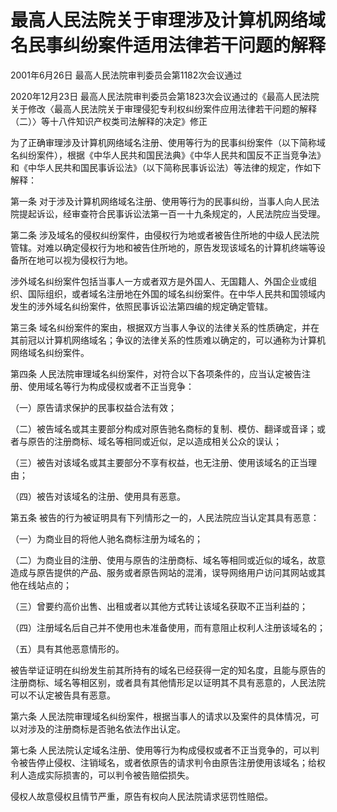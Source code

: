 # 最高人民法院关于审理涉及计算机网络域名民事纠纷案件适用法律若干问题的解释

2001年6月26日 最高人民法院审判委员会第1182次会议通过

2020年12月23日 最高人民法院审判委员会第1823次会议通过的《最高人民法院关于修改〈最高人民法院关于审理侵犯专利权纠纷案件应用法律若干问题的解释（二）〉等十八件知识产权类司法解释的决定》修正

<!-- INFO END -->

为了正确审理涉及计算机网络域名注册、使用等行为的民事纠纷案件（以下简称域名纠纷案件），根据《中华人民共和国民法典》《中华人民共和国反不正当竞争法》和《中华人民共和国民事诉讼法》（以下简称民事诉讼法）等法律的规定，作如下解释：

第一条 对于涉及计算机网络域名注册、使用等行为的民事纠纷，当事人向人民法院提起诉讼，经审查符合民事诉讼法第一百一十九条规定的，人民法院应当受理。

第二条 涉及域名的侵权纠纷案件，由侵权行为地或者被告住所地的中级人民法院管辖。对难以确定侵权行为地和被告住所地的，原告发现该域名的计算机终端等设备所在地可以视为侵权行为地。

涉外域名纠纷案件包括当事人一方或者双方是外国人、无国籍人、外国企业或组织、国际组织，或者域名注册地在外国的域名纠纷案件。在中华人民共和国领域内发生的涉外域名纠纷案件，依照民事诉讼法第四编的规定确定管辖。

第三条 域名纠纷案件的案由，根据双方当事人争议的法律关系的性质确定，并在其前冠以计算机网络域名；争议的法律关系的性质难以确定的，可以通称为计算机网络域名纠纷案件。

第四条 人民法院审理域名纠纷案件，对符合以下各项条件的，应当认定被告注册、使用域名等行为构成侵权或者不正当竞争：

（一）原告请求保护的民事权益合法有效；

（二）被告域名或其主要部分构成对原告驰名商标的复制、模仿、翻译或音译；或者与原告的注册商标、域名等相同或近似，足以造成相关公众的误认；

（三）被告对该域名或其主要部分不享有权益，也无注册、使用该域名的正当理由；

（四）被告对该域名的注册、使用具有恶意。

第五条 被告的行为被证明具有下列情形之一的，人民法院应当认定其具有恶意：

（一）为商业目的将他人驰名商标注册为域名的；

（二）为商业目的注册、使用与原告的注册商标、域名等相同或近似的域名，故意造成与原告提供的产品、服务或者原告网站的混淆，误导网络用户访问其网站或其他在线站点的；

（三）曾要约高价出售、出租或者以其他方式转让该域名获取不正当利益的；

（四）注册域名后自己并不使用也未准备使用，而有意阻止权利人注册该域名的；

（五）具有其他恶意情形的。

被告举证证明在纠纷发生前其所持有的域名已经获得一定的知名度，且能与原告的注册商标、域名等相区别，或者具有其他情形足以证明其不具有恶意的，人民法院可以不认定被告具有恶意。

第六条 人民法院审理域名纠纷案件，根据当事人的请求以及案件的具体情况，可以对涉及的注册商标是否驰名依法作出认定。

第七条 人民法院认定域名注册、使用等行为构成侵权或者不正当竞争的，可以判令被告停止侵权、注销域名，或者依原告的请求判令由原告注册使用该域名；给权利人造成实际损害的，可以判令被告赔偿损失。

侵权人故意侵权且情节严重，原告有权向人民法院请求惩罚性赔偿。